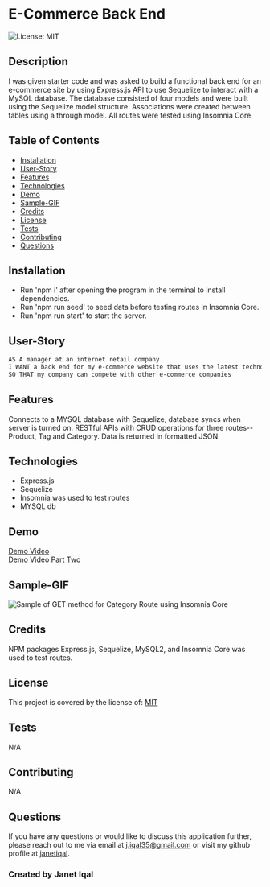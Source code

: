  # E-Commerce Back End </br>
  
![License: MIT](https://img.shields.io/badge/License-MIT-green.svg) </br>
## Description 
I was given starter code and was asked to build a functional back end for an e-commerce site by using Express.js API to use Sequelize to interact with a MySQL database. The database consisted of four models and were built using the Sequelize model structure. Associations were created between tables using a through model. All routes were tested using Insomnia Core. 

## Table of Contents
- [Installation](#installation)
- [User-Story](#user-story)
- [Features](#features)
- [Technologies](#technologies)
- [Demo](#demo)
- [Sample-GIF](#sample-gif)
- [Credits](#credits)
- [License](#license)
- [Tests](#tests)
- [Contributing](#contributing)
- [Questions](#questions)

## Installation
  - Run 'npm i' after opening the program in the terminal to install dependencies.
  - Run 'npm run seed' to seed data before testing routes in Insomnia Core.
  - Run 'npm run start' to start the server.  
## User-Story
  ```md
AS A manager at an internet retail company
I WANT a back end for my e-commerce website that uses the latest technologies
SO THAT my company can compete with other e-commerce companies
```
## Features 
  Connects to a MYSQL database with Sequelize, database syncs when server is turned on. RESTful APIs with CRUD operations for three routes--Product, Tag and Category. Data is returned in formatted JSON.

## Technologies
- Express.js 
- Sequelize
- Insomnia was used to test routes
- MYSQL db

## Demo
  [Demo Video](https://drive.google.com/file/d/159qgTo5idf37QCPdawoTFo2DA643cfsn/view?usp=sharing) </br>
  [Demo Video Part Two](https://drive.google.com/file/d/1H_KQ0XdqAT6QMpRwfq9A3DYde8DDK-K8/view?usp=sharing)
## Sample-GIF
<img src="./assets/CategoryDemo.gif" alt="Sample of GET method for Category Route using Insomnia Core"/> </br>

## Credits
  NPM packages Express.js, Sequelize, MySQL2, and Insomnia Core was used to test routes. 
## License 
  This project is covered by the license of: [MIT](https://opensource.org/licenses/MIT)
## Tests
  N/A
## Contributing 
  N/A
## Questions
  If you have any questions or would like to discuss this application further, please reach out to me via email at [j.iqal35@gmail.com](mailto:j.iqal35@gmail.com) or visit my github profile at [janetiqal](http://www.github.com/janetiqal).

### Created by Janet Iqal
